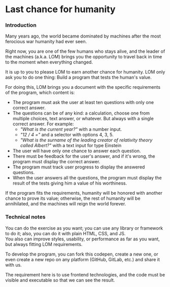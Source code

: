 Last chance for humanity
========================

### Introduction

Many years ago, the world became dominated by machines after the most ferocious war humanity had ever seen.

Right now, you are one of the few humans who stays alive, and the leader of the machines (a.k.a. LOM) brings you the opportunity to travel back in time to the moment when everything changed.

It is up to you to please LOM to earn another chance for humanity. LOM only ask you to do one thing: Build a program that tests the human's value.

For doing this, LOM brings you a document with the specific requirements of the program, which content is:

*   The program must ask the user at least ten questions with only one correct answer.
*   The questions can be of any kind: a calculation, choose one from multiple choices, text answer, or whatever. But always with a single correct answer.
    For example:
    *   _"What is the current year?"_ with a number input.
    *   _"12 / 4 ="_ and a selector with options 4, 3, 5.
    *   _"What is the surname of the leading creator of relativity theory called Albert?"_ with a text input for type Einstein
*   The user will have only one chance to answer each question.
*   There must be feedback for the user's answer, and if it's wrong, the program must display the correct answer.
*   The program must track user progress to display the answered questions.
*   When the user answers all the questions, the program must display the result of the tests giving him a value of his worthiness.

If the program fits the requirements, humanity will be honored with another chance to prove its value; otherwise, the rest of humanity will be annihilated, and the machines will reign the world forever.

### Technical notes

You can do the exercise as you want; you can use any library or framework to do it; also, you can do it with plain HTML, CSS, and JS.  
You also can improve styles, usability, or performance as far as you want, but always fitting LOM requirements.

To develop the program, you can fork this codepen, create a new one, or even create a new repo on any platform (GitHub, GitLab, etc.) and share it with us.

The requirement here is to use frontend technologies, and the code must be visible and executable so that we can see the result.